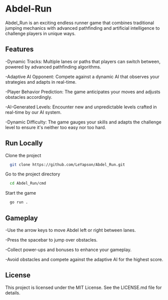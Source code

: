 
# Abdel-Run

Abdel_Run is an exciting endless runner game that combines traditional jumping mechanics with advanced pathfinding and artificial intelligence to challenge players in unique ways.




## Features

-Dynamic Tracks: Multiple lanes or paths that players can switch between, powered by advanced pathfinding algorithms.

-Adaptive AI Opponent: Compete against a dynamic AI that observes your strategies and adapts in real-time.

-Player Behavior Prediction: The game anticipates your moves and adjusts obstacles accordingly.

-AI-Generated Levels: Encounter new and unpredictable levels crafted in real-time by our AI system.

-Dynamic Difficulty: The game gauges your skills and adapts the challenge level to ensure it's neither too easy nor too hard.


## Run Locally

Clone the project

```bash
  git clone https://github.com/LeYapson/Abdel_Run.git
```

Go to the project directory

```bash
  cd Abdel_Run/cmd
```

Start the game

```bash
  go run .
```


## Gameplay

-Use the arrow keys to move Abdel left or right between lanes.

-Press the spacebar to jump over obstacles.

-Collect power-ups and bonuses to enhance your gameplay.

-Avoid obstacles and compete against the adaptive AI for the highest score.



## License

This project is licensed under the MIT License. See the LICENSE.md file for details.

